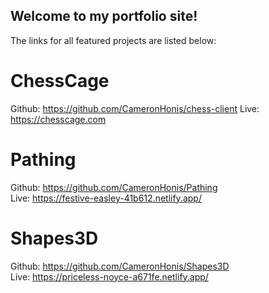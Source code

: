 ## Welcome to my portfolio site!
The links for all featured projects are listed below:

# ChessCage
Github: https://github.com/CameronHonis/chess-client
Live: https://chesscage.com

# Pathing
Github: https://github.com/CameronHonis/Pathing \
Live: https://festive-easley-41b612.netlify.app/

# Shapes3D
Github: https://github.com/CameronHonis/Shapes3D \
Live: https://priceless-noyce-a671fe.netlify.app/
